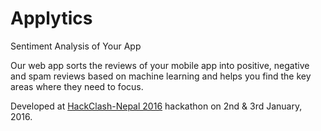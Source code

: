# Applytics
Sentiment Analysis of Your App

Our web app sorts the reviews of your mobile app into positive, negative and spam reviews based on machine learning and helps you find the key areas where they need to focus.

Developed at [HackClash-Nepal 2016](https://www.facebook.com/events/183044535381401/) hackathon on 2nd & 3rd January, 2016.
